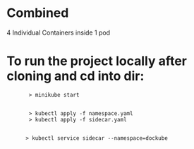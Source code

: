 # Combined
4 Individual Containers inside 1 pod

# To run the project locally after cloning and cd into dir:
``` 
       > minikube start
       
``` 
```
       > kubectl apply -f namespace.yaml
       > kubectl apply -f sidecar.yaml
       
```
```
      > kubectl service sidecar --namespace=dockube
```
